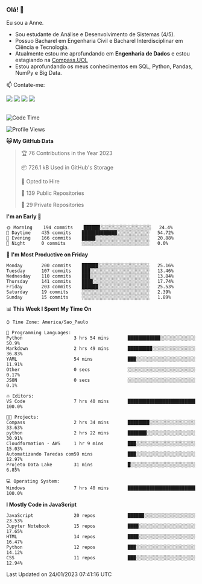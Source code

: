 ### Olá! 👋
Eu sou a Anne. 
- Sou estudante de Análise e Desenvolvimento de Sistemas (4/5).
- Possuo Bacharel em Engenharia Civil e Bacharel Interdisciplinar em Ciência e Tecnologia.
- Atualmente estou me aprofundando em **Engenharia de Dados** e estou estagiando na [Compass.UOL](https://compass.uol/pt/home/) 
- Estou aprofundando os meus conhecimentos em SQL, Python, Pandas, NumPy e Big Data.

📫 Contate-me: 

<div>
<a href="https://www.instagram.com/annekarolinefc/" target="_blank"><img src="https://img.shields.io/badge/-Instagram-%23E4405F?style=for-the-badge&logo=instagram&logoColor=white" target="_blank"></a> 
<a href = "mailto:annekarolinefc@gmail.com"><img src="https://img.shields.io/badge/-Gmail-%23333?style=for-the-badge&logo=gmail&logoColor=white" target="_blank"></a>
<a href="https://www.linkedin.com/in/devannekarolinefc/" target="_blank"><img src="https://img.shields.io/badge/-LinkedIn-%230077B5?style=for-the-badge&logo=linkedin&logoColor=white" target="_blank"></a> 
<a href="https://api.whatsapp.com/send?phone=5533991375118&text=Ol%C3%A1%20Anne!%20" target="_blank"><img src="https://img.shields.io/badge/WhatsApp-25D366?style=for-the-badge&logo=whatsapp&logoColor=white" target="_blank"></a>
</div>

  
<!--
  <img align="center" alt="Anne-An" height="30" width="40" src="https://github.com/devicons/devicon/blob/master/icons/angularjs/angularjs-original.svg">
-->

</br>

<!--START_SECTION:waka-->
![Code Time](http://img.shields.io/badge/Code%20Time-131%20hrs%2040%20mins-blue)

![Profile Views](http://img.shields.io/badge/Profile%20Views-4-blue)

**🐱 My GitHub Data** 

> 🏆 76 Contributions in the Year 2023
 > 
> 📦 726.1 kB Used in GitHub's Storage 
 > 
> 💼 Opted to Hire
 > 
> 📜 139 Public Repositories 
 > 
> 🔑 29 Private Repositories  
 > 
**I'm an Early 🐤** 

```text
🌞 Morning    194 commits    ██████░░░░░░░░░░░░░░░░░░░   24.4% 
🌇 Daytime    435 commits    █████████████░░░░░░░░░░░░   54.72% 
🌃 Evening    166 commits    █████░░░░░░░░░░░░░░░░░░░░   20.88% 
🌙 Night      0 commits      ░░░░░░░░░░░░░░░░░░░░░░░░░   0.0%

```
📅 **I'm Most Productive on Friday** 

```text
Monday       200 commits    ██████░░░░░░░░░░░░░░░░░░░   25.16% 
Tuesday      107 commits    ███░░░░░░░░░░░░░░░░░░░░░░   13.46% 
Wednesday    110 commits    ███░░░░░░░░░░░░░░░░░░░░░░   13.84% 
Thursday     141 commits    ████░░░░░░░░░░░░░░░░░░░░░   17.74% 
Friday       203 commits    ██████░░░░░░░░░░░░░░░░░░░   25.53% 
Saturday     19 commits     ░░░░░░░░░░░░░░░░░░░░░░░░░   2.39% 
Sunday       15 commits     ░░░░░░░░░░░░░░░░░░░░░░░░░   1.89%

```


📊 **This Week I Spent My Time On** 

```text
⌚︎ Time Zone: America/Sao_Paulo

💬 Programming Languages: 
Python                   3 hrs 54 mins       ████████████░░░░░░░░░░░░░   50.9% 
Markdown                 2 hrs 49 mins       █████████░░░░░░░░░░░░░░░░   36.83% 
YAML                     54 mins             ███░░░░░░░░░░░░░░░░░░░░░░   11.91% 
Other                    0 secs              ░░░░░░░░░░░░░░░░░░░░░░░░░   0.17% 
JSON                     0 secs              ░░░░░░░░░░░░░░░░░░░░░░░░░   0.1%

🔥 Editors: 
VS Code                  7 hrs 40 mins       █████████████████████████   100.0%

🐱‍💻 Projects: 
Compass                  2 hrs 34 mins       ████████░░░░░░░░░░░░░░░░░   33.63% 
python                   2 hrs 22 mins       ███████░░░░░░░░░░░░░░░░░░   30.91% 
Cloudformation - AWS     1 hr 9 mins         ███░░░░░░░░░░░░░░░░░░░░░░   15.03% 
Automatizando Taredas com59 mins             ███░░░░░░░░░░░░░░░░░░░░░░   12.97% 
Projeto Data Lake        31 mins             █░░░░░░░░░░░░░░░░░░░░░░░░   6.85%

💻 Operating System: 
Windows                  7 hrs 40 mins       █████████████████████████   100.0%

```

**I Mostly Code in JavaScript** 

```text
JavaScript               20 repos            ██████░░░░░░░░░░░░░░░░░░░   23.53% 
Jupyter Notebook         15 repos            ████░░░░░░░░░░░░░░░░░░░░░   17.65% 
HTML                     14 repos            ████░░░░░░░░░░░░░░░░░░░░░   16.47% 
Python                   12 repos            ███░░░░░░░░░░░░░░░░░░░░░░   14.12% 
CSS                      11 repos            ███░░░░░░░░░░░░░░░░░░░░░░   12.94%

```



 Last Updated on 24/01/2023 07:41:16 UTC
<!--END_SECTION:waka-->
  
